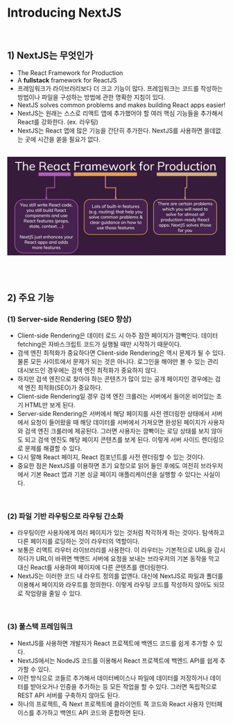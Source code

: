 # Introducing NextJS

<br>

## 1) NextJS는 무엇인가
-   The React Framework for Production
-   A **fullstack** framework for ReactJS
-   프레임워크가 라이브러리보다 더 크고 기능이 많다. 프레임워크는 코드를 작성하는 방법이나 파일을 구성하는 방법에 관한 명확한 지침이 있다.
-   NextJS solves common problems and makes building React apps easier!
-   NextJS는 원래는 스스로 리액트 앱에 추가했어야 할 여러 핵심 기능들을 추가해서 React를 강화한다. (ex. 라우팅)
-   NextJS는 React 앱에 많은 기능을 간단히 추가한다. NextJS를 사용하면 쓸데없는 곳에 시간을 쏟을 필요가 없다.

<br>

<img src="image.png" width="650px">

<br><br>

## 2) 주요 기능

### (1) Server-side Rendering (SEO 향상)

-   Client-side Rendering은 데이터 로드 시 아주 잠깐 페이지가 깜빡인다. 데이터 fetching은 자바스크립트 코드가 실행될 때만 시작하기 때문이다.
-   검색 엔진 최적화가 중요하다면 Client-side Rendering은 역시 문제가 될 수 있다. 물론 모든 사이트에서 문제가 되는 것은 아니다. 로그인을 해야만 볼 수 있는 관리 대시보드인 경우에는 검색 엔진 최적화가 중요하지 않다.
-   하지만 검색 엔진으로 찾아야 하는 콘텐츠가 많이 있는 공개 페이지인 경우에는 검색 엔진 최적화(SEO)가 중요하다.
-   Client-side Rendering일 경우 검색 엔진 크롤러는 서버에서 들어온 비어있는 초기 HTML만 보게 된다. 
-   Server-side Rendering은 서버에서 해당 페이지를 사전 렌더링한 상태에서 서버에서 요청이 들어왔을 때 해당 데이터를 서버에서 가져오면 완성된 페이지가 사용자와 검색 엔진 크롤러에 제공된다. 그러면 사용자는 깜빡이는 로딩 상태를 보지 않아도 되고 검색 엔진도 해당 페이지 콘텐츠를 보게 된다. 이렇게 서버 사이드 렌더링으로 문제를 해결할 수 있다.
-   다시 말해 React 페이지, React 컴포넌트를 사전 렌더링할 수 있는 것이다.
-   중요한 점은 NextJS를 이용하면 초기 요청으로 읽어 들인 후에도 여전히 브라우저에서 기본 React 앱과 기본 싱글 페이지 애플리케이션을 실행할 수 있다는 사실이다.

<br>

### (2) 파일 기반 라우팅으로 라우팅 간소화
-   라우팅이란 사용자에게 여러 페이지가 있는 것처럼 착각하게 하는 것이다. 탐색하고 다른 페이지를 로딩하는 것이 라우터의 역할이다.
-   보통은 리액트 라우터 라이브러리를 사용한다. 이 라우터는 기본적으로 URL을 감시하다가 URL이 바뀌면 백엔드 서버에 요청을 보내는 브라우저의 기본 동작을 막고 대신 React를 사용하여 페이지에 다른 콘텐츠를 렌더링한다.
-   NextJS는 이러한 코드 내 라우트 정의를 없앤다. 대신에 NextJS로 파일과 폴더를 이용해서 페이지와 라우트를 정의한다. 이렇게 라우팅 코드를 작성하지 않아도 되므로 작업량을 줄일 수 있다.

<br>

### (3) 풀스택 프레임워크
-   NextJS를 사용하면 개발자가 React 프로젝트에 백엔드 코드를 쉽게 추가할 수 있다.
-   NextJS에서는 NodeJS 코드를 이용해서 React 프로젝트에 백엔드 API를 쉽게 추가할 수 있다.
-   이런 방식으로 코들르 추가해서 데이터베이스나 파일에 데이터를 저장하거나 데이터를 받아오거나 인증을 추가하는 등 모든 작업을 할 수 있다. 그러면 독립적으로 REST API 서버를 구축하지 않아도 된다.
-   하나의 프로젝트, 즉 Next 프로젝트에 클라이언트 쪽 코드와 React 사용자 인터페이스를 추가하고 백엔드 API 코드와 혼합하면 된다.

<br><br>
